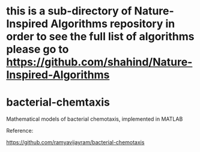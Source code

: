 # this is a sub-directory of Nature-Inspired Algorithms repository in order to see the full list of algorithms please go to https://github.com/shahind/Nature-Inspired-Algorithms

# bacterial-chemtaxis
Mathematical models of bacterial chemotaxis, implemented in MATLAB

Reference:

https://github.com/ramyavijayram/bacterial-chemotaxis
